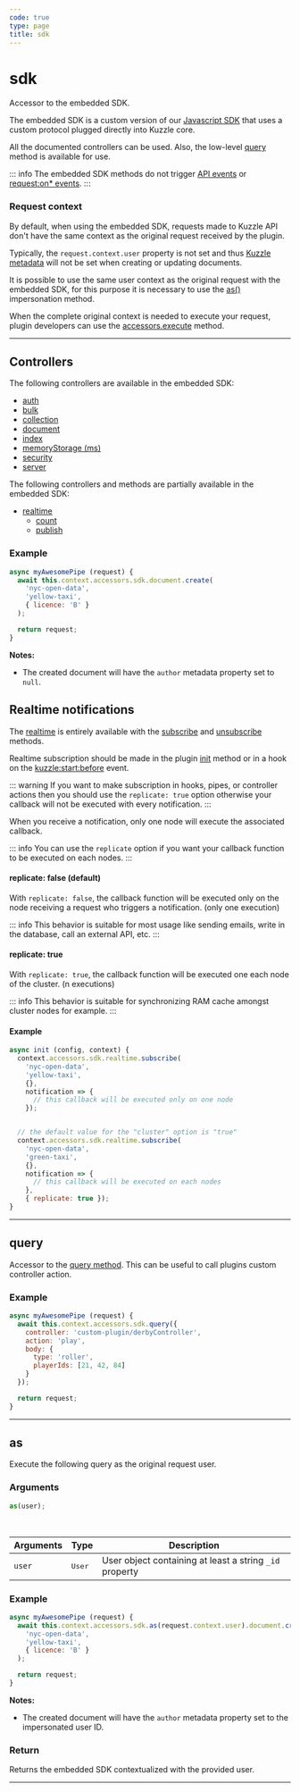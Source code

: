 ```yaml
---
code: true
type: page
title: sdk
---
```


# sdk

<SinceBadge version="1.6.0" />

Accessor to the embedded SDK.

The embedded SDK is a custom version of our [Javascript SDK](/sdk/js/7) that uses a custom protocol plugged directly into Kuzzle core.

All the documented controllers can be used.
Also, the low-level [query](/sdk/js/7/core-classes/kuzzle/query) method is available for use.

::: info
The embedded SDK methods do not trigger [API events](/core/2/plugins/guides/events/api-events) or [request:on* events](/core/2/plugins/guides/events/request-on-authorized).
:::

### Request context

By default, when using the embedded SDK, requests made to Kuzzle API don't have the same context as the original request received by the plugin.

Typically, the `request.context.user` property is not set and thus [Kuzzle metadata](/core/2/guides/essentials/document-metadata) will not be set when creating or updating documents.

It is possible to use the same user context as the original request with the embedded SDK, for this purpose it is necessary to use the [as()](/core/2/plugins/plugin-context/accessors/sdk#as) impersonation method.

When the complete original context is needed to execute your request, plugin developers can use the [accessors.execute](/core/2/plugins/plugin-context/accessors/execute) method.

---

## Controllers

The following controllers are available in the embedded SDK:

- [auth](/sdk/js/7/controllers/auth)
- [bulk](/sdk/js/7/controllers/bulk)
- [collection](/sdk/js/7/controllers/collection)
- [document](/sdk/js/7/controllers/document)
- [index](/sdk/js/7/controllers/index)
- [memoryStorage (ms)](/sdk/js/7/controllers/ms)
- [security](/sdk/js/7/controllers/security)
- [server](/sdk/js/7/controllers/server)

<SinceBadge version="1.9.1" />

The following controllers and methods are partially available in the embedded SDK:
  - [realtime](/sdk/js/7/controllers/realtime)
    - [count](/sdk/js/7/controllers/realtime/count)
    - [publish](/sdk/js/7/controllers/realtime/count)

### Example

```js
async myAwesomePipe (request) {
  await this.context.accessors.sdk.document.create(
    'nyc-open-data',
    'yellow-taxi',
    { licence: 'B' }
  );

  return request;
}
```

**Notes:**

- The created document will have the `author` metadata property set to `null`.

## Realtime notifications

<SinceBadge version="change-me" />

The [realtime](/sdk/js/7/controllers/realtime) is entirely available with the [subscribe](/sdk/js/7/controllers/realtime/subscribe) and [unsubscribe](/sdk/js/7/controllers/realtime/unsubscribe) methods.  

Realtime subscription should be made in the plugin [init](core/2/plugins/guides/manual-setup/init-function) method or in a hook on the [kuzzle:start:before](/core/2/plugins/guides/events/kuzzle-start) event.

::: warning
If you want to make subscription in hooks, pipes, or controller actions then you should use the `replicate: true` option otherwise your callback will not be executed with every notification.
:::

When you receive a notification, only one node will execute the associated callback.  

::: info
  You can use the `replicate` option if you want your callback function to be executed on each nodes.
:::

#### replicate: false (default)

With `replicate: false`, the callback function will be executed only on the node receiving a request who triggers a notification. (only one execution) 

::: info 
This behavior is suitable for most usage like sending emails, write in the database, call an external API, etc.
:::

#### replicate: true

With `replicate: true`, the callback function will be executed one each node of the cluster. (n executions)

::: info 
This behavior is suitable for synchronizing RAM cache amongst cluster nodes for example.
:::

#### Example

```js
async init (config, context) {
  context.accessors.sdk.realtime.subscribe(
    'nyc-open-data',
    'yellow-taxi',
    {},
    notification => {
      // this callback will be executed only on one node
    });


  // the default value for the "cluster" option is "true"
  context.accessors.sdk.realtime.subscribe(
    'nyc-open-data',
    'green-taxi',
    {},
    notification => {
      // this callback will be executed on each nodes
    },
    { replicate: true });
}
```

---

## query

<SinceBadge version="1.6.0" />

Accessor to the [query method](/sdk/js/7/core-classes/kuzzle/query).
This can be useful to call plugins custom controller action.

### Example

```js
async myAwesomePipe (request) {
  await this.context.accessors.sdk.query({
    controller: 'custom-plugin/derbyController',
    action: 'play',
    body: {
      type: 'roller',
      playerIds: [21, 42, 84]
    }
  });

  return request;
}
```

---

## as

<SinceBadge version="1.7.0" />

Execute the following query as the original request user.

### Arguments

```js
as(user);
```

<br/>

| Arguments | Type            | Description       |
| --------- | --------------- | ----------------- |
| `user`    | <pre>User</pre> | User object containing at least a string `_id` property |

### Example

```js
async myAwesomePipe (request) {
  await this.context.accessors.sdk.as(request.context.user).document.create(
    'nyc-open-data',
    'yellow-taxi',
    { licence: 'B' }
  );

  return request;
}
```

**Notes:**

- The created document will have the `author` metadata property set to the impersonated user ID.

### Return

Returns the embedded SDK contextualized with the provided user.

---
